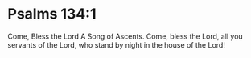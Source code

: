 # Psalms 134:1

Come, Bless the Lord A Song of Ascents. Come, bless the Lord, all you servants of the Lord, who stand by night in the house of the Lord!
